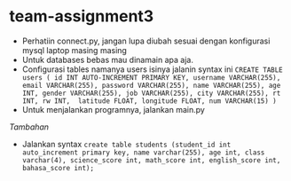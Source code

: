 # team-assignment3

- Perhatiin connect.py, jangan lupa diubah sesuai dengan konfigurasi mysql laptop masing masing
- Untuk databases bebas mau dinamain apa aja.
- Configurasi tables namanya users isinya jalanin syntax ini
``CREATE TABLE users (
id INT AUTO-INCREMENT PRIMARY KEY,
username VARCHAR(255),
email VARCHAR(255),
password VARCHAR(255),
name VARCHAR(255),
age INT,
gender VARCHAR(255),
job VARCHAR(255),
city VARCHAR(255),
rt INT,
rw INT, 
latitude FLOAT,
longitude FLOAT,
num VARCHAR(15)
)``
- Untuk menjalankan programnya, jalankan main.py

*Tambahan*
- Jalankan syntax  ``create table students (student_id int auto_increment primary key, name varchar(255), age int, class varchar(4), science_score int, math_score int, english_score int, bahasa_score int);``